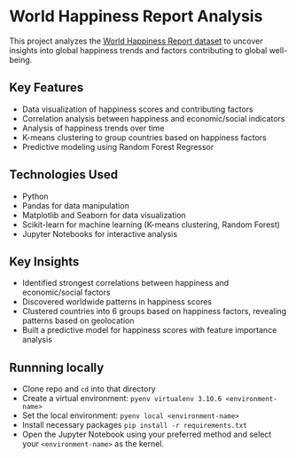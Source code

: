 # World Happiness Report Analysis

This project analyzes the [World Happiness Report dataset](https://kaggle.com/datasets/unsdsn/world-happiness) to uncover insights into global happiness trends and factors contributing to global well-being.

## Key Features

- Data visualization of happiness scores and contributing factors
- Correlation analysis between happiness and economic/social indicators
- Analysis of happiness trends over time
- K-means clustering to group countries based on happiness factors
- Predictive modeling using Random Forest Regressor

## Technologies Used

- Python
- Pandas for data manipulation
- Matplotlib and Seaborn for data visualization
- Scikit-learn for machine learning (K-means clustering, Random Forest)
- Jupyter Notebooks for interactive analysis

## Key Insights

- Identified strongest correlations between happiness and economic/social factors
- Discovered worldwide patterns in happiness scores
- Clustered countries into 6 groups based on happiness factors, revealing patterns based on geolocation
- Built a predictive model for happiness scores with feature importance analysis

## Runnning locally

- Clone repo and `cd` into that directory
- Create a virtual environment: `pyenv virtualenv 3.10.6 <environment-name>`
- Set the local environment: `pyenv local <environment-name>`
- Install necessary packages `pip install -r requirements.txt`
- Open the Jupyter Notebook using your preferred method and select your `<environment-name>` as the kernel.
